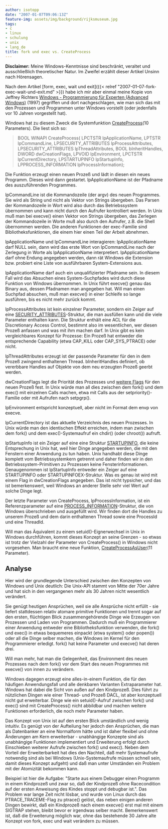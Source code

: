 ```yaml
---
author: isotopp
date: "2007-01-07T09:06:13Z"
feature-img: assets/img/background/rijksmuseum.jpg
tags:
- c
- linux
- schulung
- unix
- lang_de
title: fork und exec vs. CreateProcess
---
```

**Disclaimer:** Meine Windows-Kenntnisse sind beschränkt, veraltet und ausschließlich theoretischer Natur. Im Zweifel erzählt dieser Artikel Unsinn nach Hörensagen.

Nach dem Artikel [form, exec, wait und exit]({{< relref "2007-01-07-fork-exec-wait-und-exit.md" >}}) habe ich mir aber einmal meine Kopie von Jeffrey Richters [Windows - Programmierung für Experten (Advanced Windows)](http://www.amazon.de/Microsoft-Windows-Programmierung-fuer-Experten/dp/3860633899/) (1997) gegriffen und dort nachgeschlagen, wie man sich das mit den Prozessen und Programmen unter Windows vorstellt (oder jedenfalls vor 10 Jahren vorgestellt hat).

Windows hat zu diesem Zweck die Systemfunktion [CreateProcess](http://msdn.microsoft.com/library/default.asp?url=/library/en-us/dllproc/base/createprocess.asp)(10 Parameters). Die liest sich so:

> BOOL WINAPI CreateProcess(  LPCTSTR lpApplicationName,  LPTSTR lpCommandLine,  LPSECURITY_ATTRIBUTES lpProcessAttributes,  LPSECURITY_ATTRIBUTES lpThreadAttributes,  BOOL bInheritHandles,  DWORD dwCreationFlags,  LPVOID lpEnvironment,  LPCTSTR lpCurrentDirectory,  LPSTARTUPINFO lpStartupInfo,  LPPROCESS_INFORMATION lpProcessInformation);

Die Funktion erzeugt einen neuen Prozeß und lädt in diesen ein neues Programm. Dieses wird dann gestartet. lpApplicationName ist der Pfadname des auszuführenden Programmes. 

lpCommandLine ist die Kommandozeile (der argv) des neuen Programmes. Sie wird als String und nicht als Vektor von Strings übergeben. Das Parsen der Kommandozeile in Wort wird also durch das Betriebssystem übernommen und kann nicht durch den Aufrufer kontrolliert werden. In Unix muß man bei execve() einen Vektor von Strings übergeben, das Zerlegen der Kommandozeile in Worte muß also durch den Aufrufer, z.B. die Shell übernommen werden. Die anderen Funktionen der exec-Familie sind Bibliotheksfunktionen, die einem hier einen Teil der Arbeit abnehmen.

lpApplicationName und lpCommandLine interagieren: lpApplicationName darf NULL sein, dann wird das erste Wort von lpCommandLine nach der Zerlegung in Worte als lpApplicationName interpretiert. lpApplicationName darf ohne Endung angegeben werden, dann rät Windows die Extension bzw. probiert eine Liste von ausführbaren System-Extensions aus.

lpApplicationName darf auch ein unqualifizierter Pfadname sein. In diesem Fall wird das Absuchen eines System-Suchpfades wird durch diese Funktion von Windows übernommen. In Unix führt execve() genau das Binary aus, dessen Pfadnamen man angegeben hat. Will man einen Suchpfad absuchen, muß man execve() in einer Schleife so lange ausführen, bis es nicht mehr zurück kommt.

lpProcessAttributes ist kein einzelner Parameter, sondern ein Zeiger auf eine [SECURITY_ATTRIBUTES](http://msdn2.microsoft.com/en-us/library/aa379560.aspx)-Struktur, die man ausfüllen kann und die viele Parameter enthalten kann. Die Struktur enthält eine ACL für die Discretionary Access Control, bestimmt also im wesentlichen, wer diesen Prozeß anfassen und was mit ihm machen darf. In Unix gibt es kein vergleichbares Konzept für Prozesse: Ein Prozeß hat entweder die entsprechende Capability (etwa CAP_KILL oder CAP_SYS_PTRACE) oder nicht. 

lpThreadAttributes erzeugt ist der passende Parameter für den in dem Prozeß zwingend enthaltenen Thread. bInheritHandles definiert, ob vererbbare Handles auf Objekte von dem neu erzeugten Prozeß geerbt werden.

dwCreationFlags legt die Priorität des Prozesses und [weitere Flags](http://msdn2.microsoft.com/en-us/library/ms684863.aspx) für den neuen Prozeß fest. In Unix würde man all dies zwischen dem fork() und dem exec() mit einzelnen Calls machen, etwa mit Calls aus der setpriority()-Familie oder mit Aufrufen nach setpgrp().

lpEnvironment entspricht konzeptuell, aber nicht im Format dem envp von execve.

lpCurrentDirectory ist das aktuelle Verzeichnis des neuen Prozesses. In Unix würde man den identischen Effekt erreichen, indem man zwischen dem fork() und dem exec()-Systemaufruf ein chdir() (oder chroot()) aufruft.

lpStartupInfo ist ein Zeiger auf eine eine Struktur [STARTUPINFO](http://msdn2.microsoft.com/en-us/library/ms686331.aspx), die keine Entsprechung in Unix hat, weil hier Dinge angegeben werden, die mit den Fenstern einer Anwendung zu tun haben. Unix handhabt diese Dinge komplett vom Betriebssystemkern getrennt und daher finden wir in den Betriebssystem-Primitiven zu Prozessen keine Fensterinformationen. Genaugenommen ist lpStartupInfo entweder ein Zeiger auf eine STARTUPINFO oder STARTUPINFOEX-Struktur. Was es genau ist wird mit einem Flag in dwCreationFlags angegeben. Das ist nicht typsicher, und das ist bemerkenswert, weil Windows an anderer Stelle sehr viel Wert auf solche Dinge legt.

Der letzte Parameter von CreateProcess, lpProcessInformation, ist ein Referenzparameter auf eine [PROCESS_INFORMATION](http://msdn2.microsoft.com/en-us/library/ms684873.aspx)-Struktur, die von Windows überschrieben und ausgefüllt wird. Wir finden dort die Handles zu unserem Prozeß und dem darin enthaltenen Thread sowie eine ProcessId und eine ThreadId.

Will man das Äquivalent zu einem setuid()-Eignerwechsel in Unix in Windows durchführen, kommt dieses Konzept an seine Grenzen - so etwas ist trotz der Vielzahl der Parameter von CreateProcess() in Windows nicht vorgesehen. Man braucht eine neue Funktion, [CreateProcessAsUser](http://msdn2.microsoft.com/en-us/library/ms682429.aspx)(11 Parameter).

## Analyse

Hier wird der grundlegende Unterschied zwischen den Konzepten von Windows und Unix deutlich: Die Unix-API stammt von Mitte der 70er Jahre und hat sich in den vergangenen mehr als 30 Jahren nicht wesentlich verändert. 

Sie genügt heutigen Ansprüchen, weil sie alle Ansprüche nicht erfüllt - sie liefert stattdessen relativ atomare primitive Funktionen und trennt sogar auf den ersten, flüchtigen Blick zusammengehörende Dinge wie Erzeugen von Prozessen und Laden von Programmen. Dadurch muß ein Programmierer einer Anwendung entweder eine Bibliotheksfunktion verwenden, die fork() und exec() in etwas bequemeres einpackt (etwa system() oder popen()) oder all die Dinge selber machen, die Windows im Kernel für den Programmierer erledigt. fork() hat keine Parameter und execve() hat deren drei. 

Will man mehr, hat man die Gelegenheit, das Environment des neuen Prozesses nach dem fork() vor dem Start des neuen Programmes mit execve() von innen zu verändern.

Windows dagegen erzeugt eine alles-in-einem Funktion, die für den häufigen Anwendungsfall und alle denkbaren Varianten Extraparameter hat. Windows hat dabei die Sicht von außen auf den Kindprozeß. Dies führt zu nützlichen Dingen wie einer Thread- und Prozeß DACL, ist aber konzeptuell nicht gut erweiterbar. Dinge wie ein setuid()-Aufruf zwischen fork() und exec() sind mit CreateProcess() nicht abbildbar und machen weitere Funktionen erforderlich, die noch mehr Parameter haben.

Das Konzept von Unix ist auf den ersten Blick umständlich und wenig intuitiv. Es genügt von der Aufteilung her jedoch den Ansprüchen, die man als Datenbanker an eine Normalform hätte und ist daher flexibel und ohne Änderungen am Kern erweiterbar - unabhängige Konzepte sind als unabhängige Funktionen implementiert und Erweiterung erfolgt durch Einschieben weiterer Aufrufe zwischen fork() und exec(). Neben dem Vorteil der Erweiterbarkeit hat dies den Nachteil, daß mehr Systemaufrufe notwendig sind als bei Windows (Unix-Systemaufrufe müssen schnell sein, damit dieses Konzept aufgeht) und daß man unter Umständen ein Problem mit der Atomizität bekommen kann. 

Beispiel ist hier die Aufgabe: "Starte aus einem Debugger einen Programm in einem Kindprozeß und zwar so, daß der Kindprozeß ohne Racecondition auf der ersten Anweisung des Kindes stoppt und debugbar ist.". Das Problem war lange Zeit nicht lösbar, und wurde von Linux durch das PTRACE_TRACEME-Flag zu ptrace() gelöst, das neben einigen anderen Dingen bewirkt, daß ein Kindprozeß nach einem execve() erst mal mit einem SIGTRAP stehen, bleibt bevor er irgendwas selber macht. Bemerkenswert ist, daß die Erweiterung möglich war, ohne das bestehende 30 Jahre alte Konzept von fork, exec und wait verändern zu müssen.

